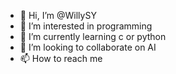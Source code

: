- 👋 Hi, I’m @WillySY
- 👀 I’m interested in programming
- 🌱 I’m currently learning c or python
- 💞️ I’m looking to collaborate on AI
- 📫 How to reach me 

<!---
WillySY/WillySY is a ✨ special ✨ repository because its `README.md` (this file) appears on your GitHub profile.
You can click the Preview link to take a look at your changes.
--->
